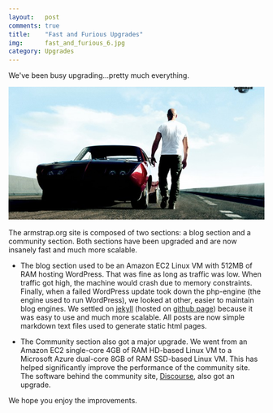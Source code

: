 ```yaml
---
layout:   post
comments: true
title:    "Fast and Furious Upgrades"
img:      fast_and_furious_6.jpg
category: Upgrades
---
```


We've been busy upgrading...pretty much everything.

![Fast and Furious Upgrades](/img/posts/2014/11/fast_and_furious_6.jpg)

The armstrap.org site is composed of two sections: a blog section and a community section.  Both sections have been upgraded and are now insanely fast and much more scalable.

* The blog section used to be an Amazon EC2 Linux VM with 512MB of RAM hosting WordPress.  That was fine as long as traffic was low.  When traffic got high, the machine would crash due to memory constraints.  Finally, when a failed WordPress update took down the php-engine (the engine used to run WordPress), we looked at other, easier to maintain blog engines.  We settled on [jekyll][1] (hosted on [github page][2]) because it was easy to use and much more scalable.  All posts are now simple markdown text files used to generate static html pages.

* The Community section also got a major upgrade.  We went from an Amazon EC2 single-core 4GB of RAM HD-based Linux VM to a Microsoft Azure dual-core 8GB of RAM SSD-based Linux VM.  This has helped significantly improve the performance of the community site.  The software behind the community site, [Discourse][3], also got an upgrade.

We hope you enjoy the improvements.

[1]: http://jekyllrb.com
[2]: http://jekyllrb.com/docs/github-pages/
[3]: http://www.discourse.org
